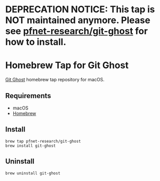 # DEPRECATION NOTICE: This tap is NOT maintained anymore. Please see [pfnet-research/git-ghost](https://github.com/pfnet-research/git-ghost) for how to install.

# Homebrew Tap for Git Ghost

[Git Ghost](https://github.com/pfnet-research/git-ghost) homebrew tap repository for macOS.

## Requirements

- macOS
- [Homebrew](https://brew.sh/)

## Install

```
brew tap pfnet-research/git-ghost
brew install git-ghost
```

## Uninstall
```
brew uninstall git-ghost
```
